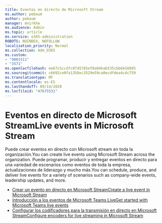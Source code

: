 ```yaml
---
title: Eventos en directo de Microsoft Stream
ms.author: pebaum
author: pebaum
manager: mnirkhe
ms.audience: Admin
ms.topic: article
ms.service: o365-administration
ROBOTS: NOINDEX, NOFOLLOW
localization_priority: Normal
ms.collection: Adm_O365
ms.custom:
- "9001511"
- "3571"
ms.openlocfilehash: ee67c5ccd7c8745785ef8a04bab535cbb6416995
ms.sourcegitcommit: c6692ce0fa1358ec3529e59ca0ecdfdea4cdc759
ms.translationtype: MT
ms.contentlocale: es-ES
ms.lasthandoff: 09/14/2020
ms.locfileid: "47675531"
---
```

# <a name="live-events-in-microsoft-stream"></a><span data-ttu-id="0adb7-102">Eventos en directo de Microsoft Stream</span><span class="sxs-lookup"><span data-stu-id="0adb7-102">Live events in Microsoft Stream</span></span>

<span data-ttu-id="0adb7-103">Puede crear eventos en directo con Microsoft stream en toda la organización.</span><span class="sxs-lookup"><span data-stu-id="0adb7-103">You can create live events using Microsoft Stream across the organization.</span></span> <span data-ttu-id="0adb7-104">Puede programar, producir y entregar eventos en directo para una variedad de escenarios como eventos de toda la empresa, actualizaciones de liderazgo y mucho más.</span><span class="sxs-lookup"><span data-stu-id="0adb7-104">You can schedule, produce, and deliver live events for a variety of scenarios such as company-wide events, leadership updates, and more.</span></span>

- [<span data-ttu-id="0adb7-105">Crear un evento en directo en Microsoft Stream</span><span class="sxs-lookup"><span data-stu-id="0adb7-105">Create a live event in Microsoft Stream</span></span>](https://docs.microsoft.com/stream/live-create-event)
- [<span data-ttu-id="0adb7-106">Introducción a los eventos de Microsoft Teams Live</span><span class="sxs-lookup"><span data-stu-id="0adb7-106">Get started with Microsoft Teams live events</span></span>](https://support.office.com/article/get-started-with-microsoft-teams-live-events-d077fec2-a058-483e-9ab5-1494afda578a)
- [<span data-ttu-id="0adb7-107">Configurar los codificadores para la transmisión en directo en Microsoft Stream</span><span class="sxs-lookup"><span data-stu-id="0adb7-107">Configure encoders for live streaming in Microsoft Stream</span></span>](https://docs.microsoft.com/stream/live-encoder-setup)

